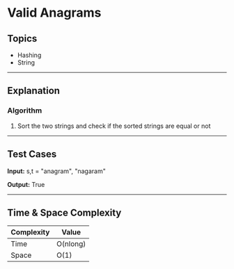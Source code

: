 # Valid Anagrams

## Topics
- Hashing
- String

---

## Explanation

### Algorithm

1. Sort the two strings and check if the sorted strings are equal or not

---

## Test Cases

**Input:** s,t = "anagram", "nagaram"

**Output:** True

--- 

## Time & Space Complexity

| Complexity | Value |
|------------|-------|
| Time       | O(nlong)  |
| Space      | O(1)  |
